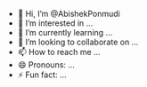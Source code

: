 - 👋 Hi, I’m @AbishekPonmudi
- 👀 I’m interested in ...
- 🌱 I’m currently learning ...
- 💞️ I’m looking to collaborate on ...
- 📫 How to reach me ...
- 😄 Pronouns: ...
- ⚡ Fun fact: ...

<!---
AbishekPonmudi/AbishekPonmudi is a ✨ special ✨ repository because its `README.md` (this file) appears on your GitHub profile.
You can click the Preview link to take a look at your changes.
--->

